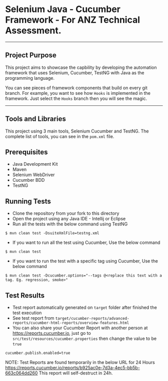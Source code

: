 # Selenium Java - Cucumber Framework - For ANZ Technical Assessment.

---

## Project Purpose
This project aims to showcase the capbility by developing the automation framework that uses Selenium, Cucumber, TestNG with Java as the programming language.

You can see pieces of framework components that build on every git branch.
For example, you want to see how `Hooks` is implemented in the framework.
Just select the `Hooks` branch then you will see the magic.

---

## Tools and Libraries
This project using 3 main tools, Selenium Cucumber and TestNG.
The complete list of tools, you can see in the `pom.xml` file.

## Prerequisites
* Java Development Kit
* Maven
* Selenium WebDriver
* Cucumber BDD
* TestNG



## Running Tests
* Clone the repository from your fork to this directory
* Open the project using any Java IDE - Intellij or Eclipse
* Run all the tests with the below command using TestNG 
```shell
$ mvn clean test -DsuiteXmlFile=testng.xml 
```
* If you want to run all the test using Cucumber, Use the below command
```shell
$ mvn clean test
```
* If you want to run the test with a specific tag using Cucumber, Use the below command
```shell
$ mvn clean test -Dcucumber.options="--tags @<replace this text with a tag. Eg. regression, smoke>"
```


## Test Results
* Test report automatically generated on `target` folder after finished the test execution
* See test report from `target/cucumber-reports/advanced-reports/cucumber-html-reports/overview-features.html`
* You can also share your Cucumber Report with another person at https://reports.cucumber.io, just go to `src/test/resources/cucumber.properties` then change the value to be `true`
```properties
cucumber.publish.enabled=true
```

NOTE: Test Reports are found temporarily in the below URL for 24 Hours
https://reports.cucumber.io/reports/b925ac0e-7d3a-4ec5-bb5b-663c064dd260
This report will self-destruct in 24h.
